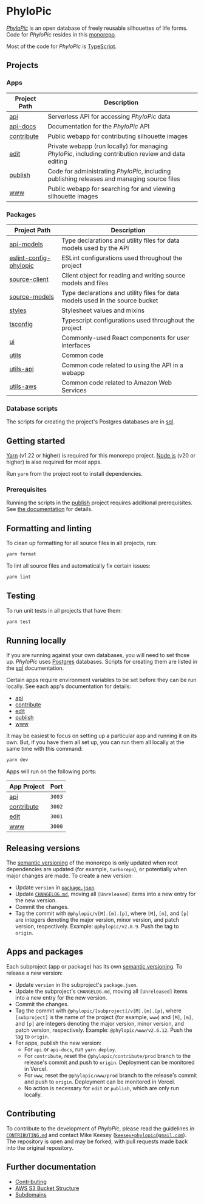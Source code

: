 # PhyloPic

_[PhyloPic](https://www.phylopic.org)_ is an open database of freely reusable silhouettes of life forms. Code for _PhyloPic_ resides in this [monorepo](https://turborepo.org/docs).

Most of the code for _PhyloPic_ is [TypeScript](https://www.typescriptlang.org/).

## Projects

### Apps

| Project Path                    | Description                                                                                          |
| ------------------------------- | ---------------------------------------------------------------------------------------------------- |
| [api](./apps/api)               | Serverless API for accessing _PhyloPic_ data                                                         |
| [api-docs](./apps/api-docs)     | Documentation for the _PhyloPic_ API                                                                 |
| [contribute](./apps/contribute) | Public webapp for contributing silhouette images                                                     |
| [edit](./apps/edit)             | Private webapp (run locally) for managing _PhyloPic_, including contribution review and data editing |
| [publish](./apps/publish)       | Code for administrating _PhyloPic_, including publishing releases and managing source files          |
| [www](./apps/www)               | Public webapp for searching for and viewing silhouette images                                        |

### Packages

| Project Path                                                | Description                                                                   |
| ----------------------------------------------------------- | ----------------------------------------------------------------------------- |
| [api-models](./packages/api-models)                         | Type declarations and utility files for data models used by the API           |
| [eslint-config-phylopic](./packages/eslint-config-phylopic) | ESLint configurations used throughout the project                             |
| [source-client](./packages/source-client)                   | Client object for reading and writing source models and files                 |
| [source-models](./packages/source-models)                   | Type declarations and utility files for data models used in the source bucket |
| [styles](./packages/styles)                                 | Stylesheet values and mixins                                                  |
| [tsconfig](./packages/tsconfig)                             | Typescript configurations used throughout the project                         |
| [ui](./packages/ui)                                         | Commonly-used React components for user interfaces                            |
| [utils](./packages/utils)                                   | Common code                                                                   |
| [utils-api](./packages/utils-api)                           | Common code related to using the API in a webapp                              |
| [utils-aws](./packages/utils-aws)                           | Common code related to Amazon Web Services                                    |

### Database scripts

The scripts for creating the project's Postgres databases are in [sql](./sql/README.md).

## Getting started

[Yarn](https://classic.yarnpkg.com/) (v1.22 or higher) is required for this monorepo project. [Node.js](https://nodejs.org/en/download/) (v20 or higher) is also required for most apps.

Run `yarn` from the project root to install dependencies.

### Prerequisites

Running the scripts in the [publish](./apps/publish) project requires additional prerequisites. See [the documentation](./apps/publish/README.md#prerequisites) for details.

## Formatting and linting

To clean up formatting for all source files in all projects, run:

```sh
yarn format
```

To lint all source files and automatically fix certain issues:

```sh
yarn lint
```

## Testing

To run unit tests in all projects that have them:

```sh
yarn test
```

## Running locally

If you are running against your own databases, you will need to set those up. _PhyloPic_ uses [Postgres](https://www.postgresql.org/) databases. Scripts for creating them are listed in the [sql](./sql/README.md) documentation.

Certain apps require environment variables to be set before they can be run locally. See each app's documentation for details:

- [api](./apps/api/README.md#environment-variables)
- [contribute](./apps/contribute/README.md#environment-variables)
- [edit](./apps/edit/README.md#environment-variables)
- [publish](./apps/publish/README.md#environment-variables)
- [www](./apps/www/README.md#environment-variables)

It may be easiest to focus on setting up a particular app and running it on its own. But, if you have them all set up, you can run them all locally at the same time with this command:

```sh
yarn dev
```

Apps will run on the following ports:

| App Project                     | Port   |
| ------------------------------- | ------ |
| [api](./apps/api)               | `3003` |
| [contribute](./apps/contribute) | `3002` |
| [edit](./apps/edit)             | `3001` |
| [www](./apps/www)               | `3000` |

## Releasing versions

The [semantic versioning](https://semver.org/) of the monorepo is only updated when root dependencies are updated (for example, `turborepo`), or potentially when major changes are made. To create a new version:

- Update `version` in [`package.json`](./package.json).
- Update [`CHANGELOG.md`](./CHANGELOG.md), moving all `[Unreleased]` items into a new entry for the new version.
- Commit the changes.
- Tag the commit with `@phylopic/v[M].[m].[p]`, where `[M]`, `[m]`, and `[p]` are integers denoting the major version, minor version, and patch version, respectively. Example: `@phylopic/v2.0.9`. Push the tag to `origin`.

## Apps and packages

Each subproject (app or package) has its own [semantic versioning](https://semver.org/). To release a new version:

- Update `version` in the subproject's `package.json`.
- Update the subproject's `CHANGELOG.md`, moving all `[Unreleased]` items into a new entry for the new version.
- Commit the changes.
- Tag the commit with `@phylopic/[subproject]/v[M].[m].[p]`, where `[subproject]` is the name of the project (for example, `www`) and `[M]`, `[m]`, and `[p]` are integers denoting the major version, minor version, and patch version, respectively. Example: `@phylopic/www/v2.6.12`. Push the tag to `origin`.
- For apps, publish the new version:
    - For `api` or `api-docs`, run `yarn deploy`.
    - For `contribute`, reset the `@phylopic/contribute/prod` branch to the release's commit and push to `origin`. Deployment can be monitored in Vercel.
    - For `www`, reset the `@phylopic/www/prod` branch to the release's commit and push to `origin`. Deployment can be monitored in Vercel.
    - No action is necessary for `edit` or `publish`, which are only run locally.

## Contributing

To contribute to the development of _PhyloPic_, please read the guidelines in [`CONTRIBUTING.md`](./CONTRIBUTING.md) and contact Mike Keesey ([`keesey+phylopic@gmail.com`](mailto:keesey+phylopic@gmail.com)). The repository is open and may be forked, with pull requests made back into the original repository.

## Further documentation

- [Contributing](./CONTRIBUTING.md)
- [AWS S3 Bucket Structure](./S3.md)
- [Subdomains](./SUBDOMAINS.md)
